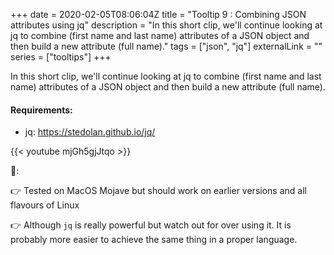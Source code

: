 +++ 
date = 2020-02-05T08:06:04Z
title = "Tooltip 9 : Combining JSON attributes using jq"
description = "In this short clip, we'll continue looking at jq to combine (first name and last name) attributes of a JSON object and then build a new attribute (full name)."
tags = ["json", "jq"]
externalLink = ""
series = ["tooltips"]
+++

In this short clip, we'll continue looking at jq to combine (first name and last name) attributes of a JSON object and then build a new attribute (full name).

#### Requirements:

* jq: https://stedolan.github.io/jq/

{{< youtube mjGh5gjJtqo >}}

📝:

👉 Tested on MacOS Mojave but should work on earlier versions and all flavours of Linux

👉 Although `jq` is really powerful but watch out for over using it. It is probably more easier to achieve the same thing in a proper language.
